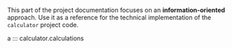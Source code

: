 This part of the project documentation focuses on
an **information-oriented** approach. Use it as a
reference for the technical implementation of the
`calculator` project code.

a
::: calculator.calculations